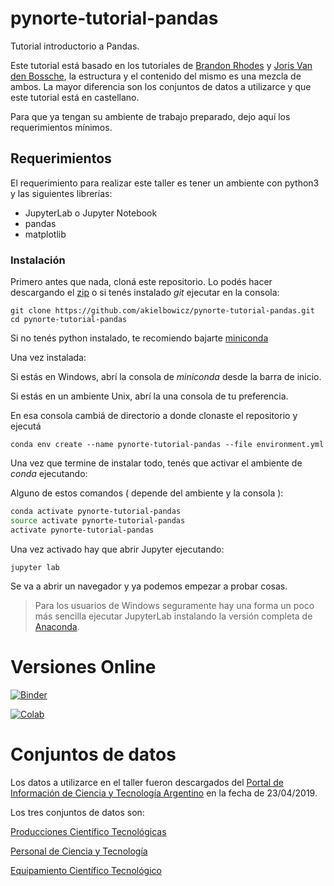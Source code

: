 # pynorte-tutorial-pandas
Tutorial introductorio a Pandas. 

Este tutorial está basado en los tutoriales de [Brandon Rhodes](https://github.com/brandon-rhodes/pycon-pandas-tutorial.git) y [Joris Van den Bossche](https://github.com/jorisvandenbossche/pandas-tutorial), la estructura y el contenido del mismo es una mezcla de ambos. La mayor diferencia son los conjuntos de datos a utilizarce y que este tutorial está en castellano.

Para que ya tengan su ambiente de trabajo preparado, dejo aquí los requerimientos mínimos.


## Requerimientos

El requerimiento para realizar este taller es tener un ambiente con python3 y las siguientes librerías:

 - JupyterLab o Jupyter Notebook
 - pandas
 - matplotlib

### Instalación

Primero antes que nada, cloná este repositorio. Lo podés hacer descargando el [zip](https://github.com/akielbowicz/pynorte-tutorial-pandas/archive/master.zip) o si tenés instalado _git_ ejecutar en la consola:

```
git clone https://github.com/akielbowicz/pynorte-tutorial-pandas.git
cd pynorte-tutorial-pandas
```

Si no tenés python instalado, te recomiendo bajarte [miniconda](https://conda.io/miniconda.html)

Una vez instalada:

Si estás en Windows, abrí la consola de *miniconda* desde la barra de inicio.

Si estás en un ambiente Unix, abrí la una consola de tu preferencia.
 
En esa consola cambiá de directorio a donde clonaste el repositorio y ejecutá
 
```
conda env create --name pynorte-tutorial-pandas --file environment.yml
```

Una vez que termine de instalar todo, tenés que activar el ambiente de *conda* ejecutando:

Alguno de estos comandos ( depende del ambiente y la consola ):

```bash
conda activate pynorte-tutorial-pandas
source activate pynorte-tutorial-pandas
activate pynorte-tutorial-pandas
```

Una vez activado hay que abrir Jupyter ejecutando:

`jupyter lab`

Se va a abrir un navegador y ya podemos empezar a probar cosas.


> Para los usuarios de Windows seguramente hay una forma un poco más sencilla ejecutar JupyterLab
> instalando la versión completa de [Anaconda](https://conda.io/docs/user-guide/install/windows.html).


# Versiones Online

[![Binder](https://mybinder.org/badge_logo.svg)](https://mybinder.org/v2/gh/akielbowicz/pynorte-tutorial-pandas.git/con_datos)

[![Colab](https://colab.research.google.com/assets/colab-badge.svg)](https://colab.research.google.com/github/akielbowicz/pynorte-tutorial-pandas/blob/master/notebooks/Indice.ipynb)

# Conjuntos de datos

Los datos a utilizarce en el taller fueron descargados del [Portal de Información de Ciencia y Tecnología Argentino](https://datasets.datos.mincyt.gob.ar) en la fecha de 23/04/2019.

Los tres conjuntos de datos son:

[Producciones Científico Tecnológicas](https://datasets.datos.mincyt.gob.ar/dataset/producciones-cientifico-tecnologicas)

[Personal de Ciencia y Tecnología](https://datasets.datos.mincyt.gob.ar/dataset/personal-de-ciencia-y-tecnologia)

[Equipamiento Científico Tecnológico](https://datasets.datos.mincyt.gob.ar/dataset/equipamiento-cientifico-tecnologico)
